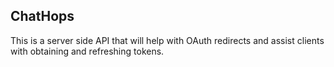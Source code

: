ChatHops
---

This is a server side API that will help with OAuth redirects and assist clients with obtaining and refreshing tokens.

